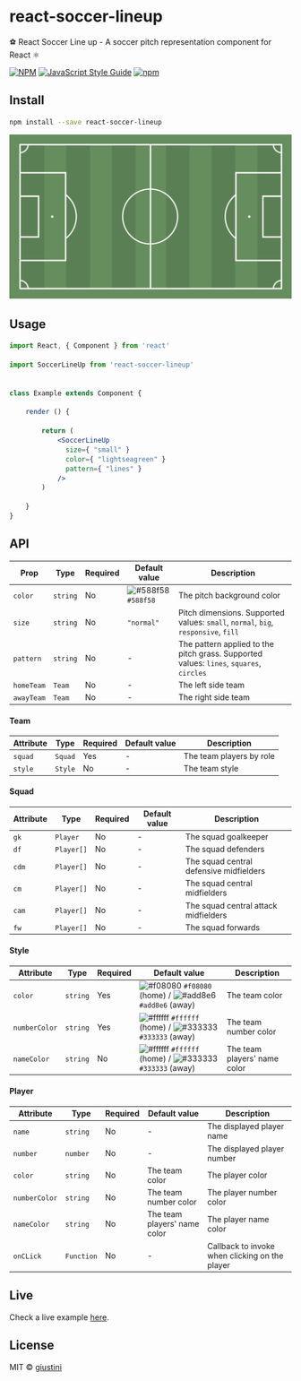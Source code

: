 # react-soccer-lineup

⚽ React Soccer Line up - A soccer pitch representation component for React ⚛️

[![NPM](https://img.shields.io/npm/v/react-soccer-lineup.svg)](https://www.npmjs.com/package/react-soccer-lineup) [![JavaScript Style Guide](https://img.shields.io/badge/code_style-standard-brightgreen.svg)](https://standardjs.com) [![npm](https://img.shields.io/npm/dt/react-soccer-lineup)](https://www.npmjs.com/package/react-soccer-lineup)

## Install

```bash
npm install --save react-soccer-lineup
```

![](docs/img/sample-1.png)

## Usage

```jsx
import React, { Component } from 'react'

import SoccerLineUp from 'react-soccer-lineup'


class Example extends Component {

    render () {

        return (
            <SoccerLineUp
              size={ "small" }
              color={ "lightseagreen" }
              pattern={ "lines" }
            />
        )

    }
}
```


## API

 Prop | Type | Required | Default value | Description
 ---- | ---- | -------- | ------------- | -----------
 `color` | `string` | No | ![#588f58](https://via.placeholder.com//15/588f58/000000?text=+) `#588f58` | The pitch background color
 `size` | `string` | No | `"normal"` | Pitch dimensions. Supported values: `small`, `normal`, `big`, `responsive`, `fill`
 `pattern` | `string` | No | - | The pattern applied to the pitch grass. Supported values: `lines`, `squares`, `circles`
 `homeTeam` | `Team` | No | - | The left side team
 `awayTeam` | `Team` | No | - | The right side team

#### Team

 Attribute | Type | Required | Default value | Description
 ---- | ---- | -------- | ------------- | -----------
 `squad` | `Squad` | Yes | - | The team players by role
 `style` | `Style` | No | - | The team style

#### Squad

 Attribute | Type | Required | Default value | Description
 ---- | ---- | -------- | ------------- | -----------
 `gk` | `Player` | No | - | The squad goalkeeper
 `df` | `Player[]` | No | - | The squad defenders
 `cdm` | `Player[]` | No | - | The squad central defensive midfielders
 `cm` | `Player[]` | No | - | The squad central midfielders
 `cam` | `Player[]` | No | - | The squad central attack midfielders
 `fw` | `Player[]` | No | - | The squad forwards

#### Style

Attribute | Type | Required | Default value | Description
 ---- | ---- | -------- | ------------- | -----------
`color` | `string` | Yes | ![#f08080](https://via.placeholder.com//15/f08080/000000?text=+) `#f08080` (home) / ![#add8e6](https://via.placeholder.com//15/add8e6/000000?text=+) `#add8e6` (away) | The team color
`numberColor` | `string` | Yes | ![#ffffff](https://via.placeholder.com//15/ffffff/000000?text=+) `#ffffff` (home) / ![#333333](https://via.placeholder.com//15/333333/000000?text=+) `#333333` (away) | The team number color
`nameColor` | `string` | No | ![#ffffff](https://via.placeholder.com//15/ffffff/000000?text=+) `#ffffff` (home) / ![#333333](https://via.placeholder.com//15/333333/000000?text=+) `#333333` (away) | The team players' name color
 
#### Player

 Attribute | Type | Required | Default value | Description
 ---- | ---- | -------- | ------------- | -----------
 `name` | `string` | No | - | The displayed player name
 `number` | `number` | No | - | The displayed player number
 `color` | `string` | No | The team color | The player color
 `numberColor` | `string` | No | The team number color | The player number color
 `nameColor` | `string` | No | The team players' name color | The player name color
 `onCLick` | `Function` | No | - | Callback to invoke when clicking on the player
  
 
## Live

Check a live example [here](https://rsl-example.netlify.com/).


## License

MIT © [giustini](https://github.com/giustini)
